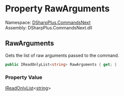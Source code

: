 # Property RawArguments

Namespace: [DSharpPlus.CommandsNext](DSharpPlus.CommandsNext.md)  
Assembly: DSharpPlus.CommandsNext.dll

## <a id="DSharpPlus_CommandsNext_CommandContext_RawArguments"></a>RawArguments

Gets the list of raw arguments passed to the command.

```csharp
public IReadOnlyList<string> RawArguments { get; }
```

### Property Value

[IReadOnlyList](https://learn.microsoft.com/dotnet/api/system.collections.generic.ireadonlylist\-1)<[string](https://learn.microsoft.com/dotnet/api/system.string)\>


